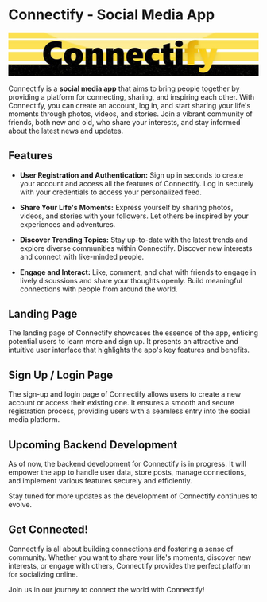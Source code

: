 # Connectify - Social Media App

<p align="center">
  <img src="./connectify//src/images/githubreadme.jpg" alt="Connectify" width="700">
</p>

Connectify is a **social media app** that aims to bring people together by providing a platform for connecting, sharing, and inspiring each other. With Connectify, you can create an account, log in, and start sharing your life's moments through photos, videos, and stories. Join a vibrant community of friends, both new and old, who share your interests, and stay informed about the latest news and updates.

## Features

- **User Registration and Authentication:** Sign up in seconds to create your account and access all the features of Connectify. Log in securely with your credentials to access your personalized feed.

- **Share Your Life's Moments:** Express yourself by sharing photos, videos, and stories with your followers. Let others be inspired by your experiences and adventures.

- **Discover Trending Topics:** Stay up-to-date with the latest trends and explore diverse communities within Connectify. Discover new interests and connect with like-minded people.

- **Engage and Interact:** Like, comment, and chat with friends to engage in lively discussions and share your thoughts openly. Build meaningful connections with people from around the world.

## Landing Page

The landing page of Connectify showcases the essence of the app, enticing potential users to learn more and sign up. It presents an attractive and intuitive user interface that highlights the app's key features and benefits.

## Sign Up / Login Page

The sign-up and login page of Connectify allows users to create a new account or access their existing one. It ensures a smooth and secure registration process, providing users with a seamless entry into the social media platform.

## Upcoming Backend Development

As of now, the backend development for Connectify is in progress. It will empower the app to handle user data, store posts, manage connections, and implement various features securely and efficiently.

Stay tuned for more updates as the development of Connectify continues to evolve.

## Get Connected!

Connectify is all about building connections and fostering a sense of community. Whether you want to share your life's moments, discover new interests, or engage with others, Connectify provides the perfect platform for socializing online.

Join us in our journey to connect the world with Connectify!
